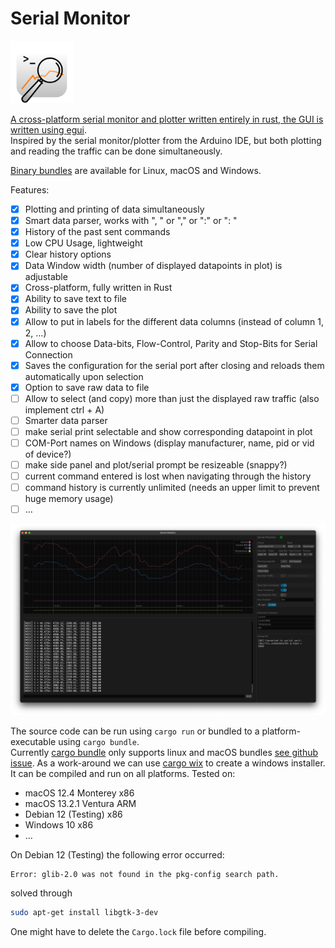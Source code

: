 # Serial Monitor

<a href="https://github.com/hacknus/serial-monitor-rust/releases"><img src="icons/icon.png" alt= “” width="100" height="100"> </img> 

A cross-platform serial monitor and plotter written entirely in rust, the GUI is written
using [egui](https://github.com/emilk/egui).  
Inspired by the serial monitor/plotter from the Arduino IDE, but both plotting and reading the traffic can be done
simultaneously.  

[Binary bundles](https://github.com/hacknus/serial-monitor-rust/releases) are available for Linux, macOS and Windows.

Features:

- [X] Plotting and printing of data simultaneously
- [X] Smart data parser, works with ", " or "," or ":" or ": "
- [X] History of the past sent commands
- [X] Low CPU Usage, lightweight
- [X] Clear history options
- [X] Data Window width (number of displayed datapoints in plot) is adjustable
- [X] Cross-platform, fully written in Rust
- [X] Ability to save text to file
- [X] Ability to save the plot
- [X] Allow to put in labels for the different data columns (instead of column 1, 2, ...)
- [X] Allow to choose Data-bits, Flow-Control, Parity and Stop-Bits for Serial Connection
- [X] Saves the configuration for the serial port after closing and reloads them automatically upon selection
- [X] Option to save raw data to file
- [ ] Allow to select (and copy) more than just the displayed raw traffic (also implement ctrl + A)
- [ ] Smarter data parser
- [ ] make serial print selectable and show corresponding datapoint in plot
- [ ] COM-Port names on Windows (display manufacturer, name, pid or vid of device?)
- [ ] make side panel and plot/serial prompt be resizeable (snappy?)
- [ ] current command entered is lost when navigating through the history
- [ ] command history is currently unlimited (needs an upper limit to prevent huge memory usage)
- [ ] ...

![Screenshot of the application on macOS](screenshot.png)

The source code can be run using ```cargo run``` or bundled to a platform-executable using ```cargo bundle```.  
Currently [cargo bundle](https://github.com/burtonageo/cargo-bundle) only supports linux and macOS
bundles [see github issue](https://github.com/burtonageo/cargo-bundle/issues/77).
As a work-around we can use [cargo wix](https://github.com/volks73/cargo-wix) to create a windows installer.  
It can be compiled and run on all platforms.
Tested on:

- macOS 12.4 Monterey x86
- macOS 13.2.1 Ventura ARM
- Debian 12 (Testing) x86  
- Windows 10 x86
- ...

On Debian 12 (Testing) the following error occurred:

```
Error: glib-2.0 was not found in the pkg-config search path.
```

solved through

```sh
sudo apt-get install libgtk-3-dev
```

One might have to delete the ```Cargo.lock``` file before compiling.  
